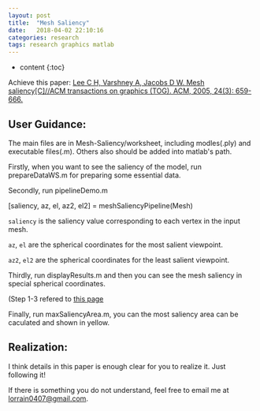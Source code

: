 ```yaml
---
layout: post
title:  "Mesh Saliency"
date:   2018-04-02 22:10:16
categories: research
tags: research graphics matlab
---
```


* content
{:toc}

Achieve this paper: [Lee C H, Varshney A, Jacobs D W. Mesh saliency[C]//ACM transactions on graphics (TOG). ACM, 2005, 24(3): 659-666.](https://www.cs.umd.edu/gvil/papers/mesh_saliency_sig05.pdf)

## User Guidance: 

The main files are in Mesh-Saliency/worksheet, including modles(.ply) and executable files(.m). Others also should be added into matlab's path.

Firstly, when you want to see the saliency of the model, run prepareDataWS.m for preparing some essential data.

Secondly, run pipelineDemo.m

[saliency, az, el, az2, el2] = meshSaliencyPipeline(Mesh)

`saliency` is the saliency value corresponding to each vertex in the input mesh.

`az`, `el` are the spherical coordinates for the most salient viewpoint.

`az2`, `el2` are the spherical coordinates for the least salient viewpoint.

Thirdly, run displayResults.m and then you can see the mesh saliency in special spherical coordinates.

(Step 1-3 refered to [this page](http://research.dshin.org/code/saliency-for-3d-meshes.html)

Finally, run maxSaliencyArea.m, you can the most saliency area can be caculated and shown in yellow.

## Realization: 

I think details in this paper is enough clear for you to realize it. Just following it! 

If there is something you do not understand, feel free to email me at lorrain0407@gmail.com.

